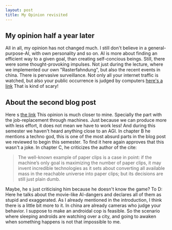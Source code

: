 ```yaml
---
layout: post
title: My Opinion revisited
---
```


My opinion half a year later
---------
All in all, my opinion has not changed much. I still don't believe in a general-purpose-AI, with own personality and so on. AI is more about finding an efficient way to a given goal, than creating self-concious beings.
Still, there were some thought-provoking impulses. Not just during the lecture, where we implemented our own "Rasterfahndung", but also the recent events in china. There is pervasive surveillance. Not only all your internet traffic is watched, but also your public occurrence is judged by computers [here's a link](https://www.golem.de/news/china-die-aaa-buerger-1712-131477.html)
That is kind of scary!
## About the second blog post
Here s [the link](http://rodneybrooks.com/the-seven-deadly-sins-of-predicting-the-future-of-ai/)
This opinion is much closer to mine. Specially the part with the job-replacement through machines. Just because we can produce more with less effort, it does not mean we have to work less! And during this semester we haven't heard anything close to an AGI. In chapter B he mentions a techno god, this is one of the most absurd parts in the blog post we reviewed to begin this semester. To find it here again approves that this wasn't a joke.
In chapter C, he criticizes the author of the cite:

>The well-known example of paper clips is a case in point: if the machine’s only goal is maximizing the number of paper clips, it may invent incredible technologies as it sets about converting all available mass in the reachable universe into paper clips; but its decisions are still just plain dumb.

Maybe, he s just criticising him because he doesn't know the game?
To D:
Here he talks about the movie-like AI-dangers and declares all of them as stupid and exaggerated. As I already mentioned in the introduction, I think there is a little bit more to it. In china are already cameras who judge your behavior. I suppose to make an androidal cop is feasible. So the scenario where sleeping androids are watching over a city, and going to awaken when something happens is not that impossible to me.
